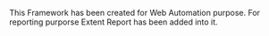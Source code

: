 This Framework has been created for Web Automation purpose. For reporting purporse Extent Report has been added into it.
